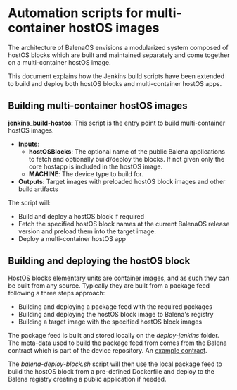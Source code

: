 Automation scripts for multi-container hostOS images 
====================================================

The architecture of BalenaOS envisions a modularized system composed of hostOS blocks which are built and maintained separately and come together on a multi-container hostOS image.

This document explains how the Jenkins build scripts have been extended to build and deploy both hostOS blocks and multi-container hostOS apps.

Building multi-container hostOS images
--------------------------------------

__jenkins_build-hostos__: This script is the entry point to build multi-container hostOS images.

  * __Inputs__:
    * __hostOSBlocks__: The optional name of the public Balena applications to fetch and optionally build/deploy the blocks. If not given only the core hostapp is included in the hostOS image.
    * __MACHINE__: The device type to build for.
  * __Outputs__: Target images with preloaded hostOS block images and other build artifacts

The script will:

* Build and deploy a hostOS block if required
* Fetch the specified hostOS block names at the current BalenaOS release version and preload them into the target image.
* Deploy a multi-container hostOS app

Building and deploying the hostOS block
---------------------------------------

HostOS blocks elementary units are container images, and as such they can be built from any source. Typically they are built from a package feed following a three steps approach:

* Building and deploying a package feed with the required packages
* Building and deploying the hostOS block image to Balena's registry
* Building a target image with the specified hostOS block images

The package feed is built and stored locally on the *deploy-jenkins* folder. The meta-data used to build the package feed from comes from the Balena contract which is part of the device repository. An [example contract](https://raw.githubusercontent.com/balena-os/balenaos-contracts/master/contracts/sw.image/tegra-gpu/contract.json).

The *balena-deploy-block.sh*  script will then use the local package feed to build the hostOS block from a pre-defined Dockerfile and deploy to the Balena registry creating a public application if needed.
